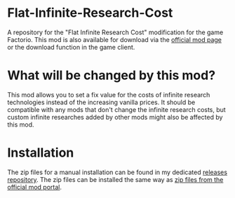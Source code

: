 # Flat-Infinite-Research-Cost
A repository for the "Flat Infinite Research Cost" modification for the game Factorio. This mod is also available for download via the [official mod page](https://mods.factorio.com/mod/FlatInfiniteResearchCost) or the download function in the game client.

# What will be changed by this mod?
This mod allows you to set a fix value for the costs of infinite research technologies instead of the increasing vanilla prices. It should be compatible with any mods that don't change the infinite research costs, but custom infinite researches added by other mods might also be affected by this mod.

# Installation
The zip files for a manual installation can be found in my dedicated [releases repository](https://github.com/Ferdi-nand/factorio-mod-releases). The zip files can be installed the same way as [zip files from the official mod portal](https://wiki.factorio.com/Modding#Mod_portal_.28website.29).
